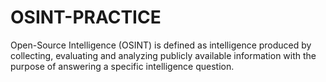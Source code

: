 # OSINT-PRACTICE
Open-Source Intelligence (OSINT) is defined as intelligence produced by collecting, evaluating and analyzing publicly available information with the purpose of answering a specific intelligence question.
